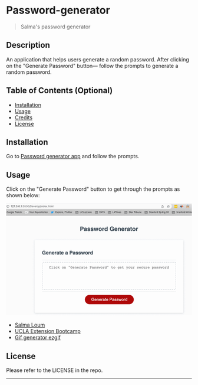 # Password-generator

> Salma's password generator

## Description

An application that helps users generate a random password. After clicking on the "Generate Password" button— follow the prompts to generate a random password.

## Table of Contents (Optional)

- [Installation](#installation)
- [Usage](#usage)
- [Credits](#credits)
- [License](#license)

## Installation

Go to [Password generator app](https://salmaloum.github.io/password-generator/) and follow the prompts.

## Usage

Click on the "Generate Password" button to get through the prompts as shown below:

![Password generator application](Assets/images/app-demo.gif)

- [Salma Loum](https://github.com/SalmaLoum)
- [UCLA Extension Bootcamp](https://www.uclaextension.edu/?gclid=Cj0KCQiAgribBhDkARIsAASA5btdbwAz8x25r3b1deoRNIGxfkPFL11rAQMuCgQ7HYiqBH8CLr9CgLoaAktlEALw_wcB&gclsrc=aw.ds)
- [Gif generator ezgif](https://ezgif.com/)

## License

Please refer to the LICENSE in the repo.

---
